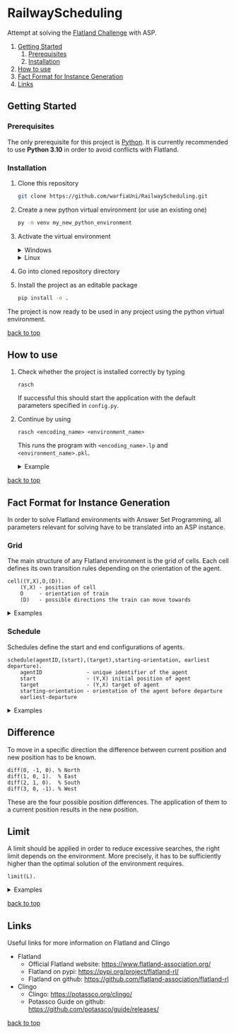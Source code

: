 # RailwayScheduling

Attempt at solving the [Flatland Challenge](https://flatland.aicrowd.com/intro.html) with ASP.

1. [Getting Started](#getting-started)
   1. [Prerequisites](#prerequisites)
   1. [Installation](#installation)
1. [How to use](#how-to-use)
1. [Fact Format for Instance Generation](#fact-format-for-instance-generation)
1. [Links](#links)

## Getting Started

### Prerequisites

The only prerequisite for this project is [Python](https://www.python.org/). It is currently recommended to use **Python 3.10** in order to avoid conflicts with Flatland.

### Installation

1. Clone this repository

   ```sh
   git clone https://github.com/warfiaUni/RailwayScheduling.git
   ```

2. Create a new python virtual environment (or use an existing one)

   ```sh
   py -m venv my_new_python_environment
   ```

3. Activate the virtual environment
   <details>
   <summary>Windows</summary>

   cmd.exe

   ```sh
   source my_new_python_environment/Scripts/activate.bat
   ```

   PowerShell

   ```sh
   source my_new_python_environment/Scripts/activate.ps1
   ```

   </details>
   <details>
   <summary>Linux</summary>

   (depending on distribution):

   bash

   ```sh
   source my_new_python_environment/bin/activate
   ```

4. Go into cloned repository directory
5. Install the project as an editable package

   ```sh
   pip install -e .
   ```

The project is now ready to be used in any project using the python virtual environment.

[back to top](#railwayscheduling)

## How to use

1. Check whether the project is installed correctly by typing

   ```
   rasch
   ```

   If successful this should start the application with the default parameters specified in `config.py`.

2. Continue by using

   ```
   rasch <encoding_name> <environment_name>
   ```

   This runs the program with `<encoding_name>.lp` and `<environment_name>.pkl`.
    <details>
    <summary>Example</summary>

   ```
   rasch base simple_switch_map
   ```

   This tries to run the program with `base.lp` as an encoding and `simple_switch_map.pkl` as environment.
    </details>

[back to top](#railwayscheduling)

## Fact Format for Instance Generation

In order to solve Flatland environments with Answer Set Programming, all parameters relevant for solving have to be translated into an ASP instance.

### Grid

The main structure of any Flatland environment is the grid of cells. Each cell defines its own transition rules depending on the orientation of the agent.

```
cell((Y,X),O,(D)).
    (Y,X) - position of cell
    O     - orientation of train
    (D)   - possible directions the train can move towards
```

<details>
<summary>Examples</summary>

```
cell((1,4),0,(1)).
```

Represents the cell that is 2nd from the top and 5th from the left. The cell allows an agent that is oriented northward to only move east (turn right).

```
cell((3,2),1,(1;2)).
```

Cells can also have multiple possible directions, here east and south, the agent can move towards.

</details>

### Schedule

Schedules define the start and end configurations of agents.

```
schedule(agentID,(start),(target),starting-orientation, earliest departure).
    agentID              - unique identifier of the agent
    start                - (Y,X) initial position of agent
    target               - (Y,X) target of agent
    starting-orientation - orientation of the agent before departure
    earliest-departure   

```

<details>
<summary>Examples</summary>

```
schedule(1,(1,1),(4,2),e).
```

Represents the schedule of the agent with id 1. It starts at (1,1) with an eastward orientation and has to reach its target at (4,2).

</details>

## Difference

To move in a specific direction the difference between current position and new position has to be known.

```
diff(0, -1, 0). % North
diff(1, 0, 1).  % East
diff(2, 1, 0).  % South
diff(3, 0, -1). % West
```

These are the four possible position differences. The application of them to a current position results in the new position.

## Limit

A limit should be applied in order to reduce excessive searches, the right limit depends on the environment. More precisely, it has to be sufficiently higher than the optimal solution of the environment requires.

```
limit(L).
```

<details>
<summary>Examples</summary>

```
limit(20).
```

Represents a limit of 20 time steps

</details>

[back to top](#railwayscheduling)

## Links

Useful links for more information on Flatland and Clingo

- Flatland
  - Official Flatland website: https://www.flatland-association.org/
  - Flatland on pypi: https://pypi.org/project/flatland-rl/
  - Flatland on github: https://github.com/flatland-association/flatland-rl
- Clingo
  - Clingo: https://potassco.org/clingo/
  - Potassco Guide on github: https://github.com/potassco/guide/releases/

[back to top](#railwayscheduling)
